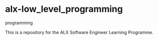 # alx-low_level_programming
programming 

This is a repository for the ALX Software Engineer Learning Programme.
